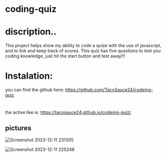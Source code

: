 # coding-quiz
##
# discription..
This project helps show my ability to code a quize with the use of javascript, and to link and keep track of scores. This quiz has five questions to test you coding knowledge, just hit the start button and test away!!!
## 
# Instalation:
you can find the github here: https://github.com/TacoSauce24/codeing-quiz
#
the active like is: https://tacosauce24.github.io/codeing-quiz/
## pictures
![Screenshot 2023-12-11 231305](https://github.com/TacoSauce24/codeing-quiz/assets/96895798/4f330eed-a022-4b63-a94d-385bf1452f5c)

![Screenshot 2023-12-11 225248](https://github.com/TacoSauce24/codeing-quiz/assets/96895798/44eda194-0da5-4e4d-934c-35eb3123af9f)
